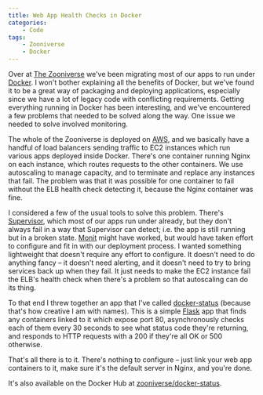 ```yaml
---
title: Web App Health Checks in Docker
categories:
    - Code
tags:
    - Zooniverse
    - Docker
---
```


Over at [The Zooniverse](https://www.zooniverse.org/) we've been migrating most
of our apps to run under [Docker](https://www.docker.com/). I won't bother
explaining all the benefits of Docker, but we've found it to be a great way of
packaging and deploying applications, especially since we have a lot of legacy
code with conflicting requirements. Getting everything running in Docker has
been interesting, and we've encountered a few problems that needed to be solved
along the way. One issue we needed to solve involved monitoring.

<!-- PELICAN_END_SUMMARY -->

The whole of the Zooniverse is deployed on [AWS](https://aws.amazon.com/), and
we basically have a handful of load balancers sending traffic to EC2 instances
which run various apps deployed inside Docker. There's one container running
Nginx on each instance, which routes requests to the other containers. We use
autoscaling to manage capacity, and to terminate and replace any instances that
fail. The problem was that it was possible for one container to fail without the
ELB health check detecting it, because the Nginx container was fine.

I considered a few of the usual tools to solve this problem. There's
[Supervisor](http://supervisord.org), which most of our apps run under already,
but they don't always fail in a way that Supervisor can detect; i.e. the app is
still running but in a broken state.  [Monit](https://mmonit.com/monit/) might
have worked, but would have taken effort to configure and fit in with our
deployment process. I wanted something lightweight that doesn't require any
effort to configure. It doesn't need to do anything fancy – it doesn't need
alerting, and it doesn't need to try to bring services back up when they fail.
It just needs to make the EC2 instance fail the ELB's health check when there's
a problem so that autoscaling can do its thing.

To that end I threw together an app that I've called
[docker-status](https://github.com/zooniverse/docker-status) (because that's how
creative I am with names). This is a simple [Flask](http://flask.pocoo.org) app
that finds any containers linked to it which expose port 80, asynchronously
checks each of them every 30 seconds to see what status code they're returning,
and responds to HTTP requests with a 200 if they're all OK or 500 otherwise.

That's all there is to it. There's nothing to configure – just link your web
app containers to it, make sure it's the default server in Nginx, and you're
done.

It's also available on the Docker Hub at
[zooniverse/docker-status](https://registry.hub.docker.com/u/zooniverse/docker-status/).
